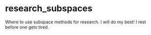 # research_subspaces
Where to use subspace methods for research.
I will do my best!
I rest before one gets tired.
